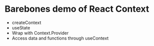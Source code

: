 # Barebones demo of React Context

* createContext
* useState
* Wrap with Context.Provider
* Access data and functions through useContext